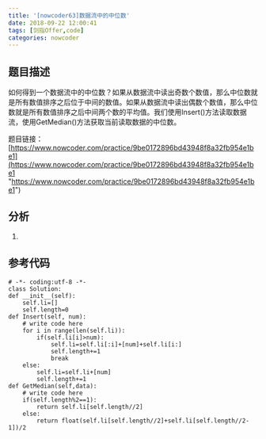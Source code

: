 ```yaml
---
title: '[nowcoder63]数据流中的中位数'
date: 2018-09-22 12:00:41
tags: [剑指Offer,code]
categories: nowcoder
---
```


## 题目描述

如何得到一个数据流中的中位数？如果从数据流中读出奇数个数值，那么中位数就是所有数值排序之后位于中间的数值。如果从数据流中读出偶数个数值，那么中位数就是所有数值排序之后中间两个数的平均值。我们使用Insert()方法读取数据流，使用GetMedian()方法获取当前读取数据的中位数。

题目链接： [https://www.nowcoder.com/practice/9be0172896bd43948f8a32fb954e1be1](https://www.nowcoder.com/practice/9be0172896bd43948f8a32fb954e1be1 "https://www.nowcoder.com/practice/9be0172896bd43948f8a32fb954e1be1")

<!-- more -->

## 分析

1. 


## 参考代码

	# -*- coding:utf-8 -*-
	class Solution:
    def __init__(self):
        self.li=[]
        self.length=0
    def Insert(self, num):
        # write code here
        for i in range(len(self.li)):
            if(self.li[i]>num):
                self.li=self.li[:i]+[num]+self.li[i:]
                self.length+=1
                break
        else:
            self.li=self.li+[num]
            self.length+=1
    def GetMedian(self,data):
        # write code here
        if(self.length%2==1):
            return self.li[self.length//2]
        else:
            return float(self.li[self.length//2]+self.li[self.length//2-1])/2